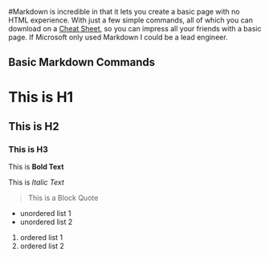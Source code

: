 #Markdown is incredible in that it lets you create a basic page with no HTML experience.  With just a few simple commands, all of which you can download on a [Cheat Sheet](https://www.markdownguide.org/cheat-sheet/), so you can impress all your friends with a basic page.  If Microsoft only used Markdown I could be a lead engineer.  

## Basic Markdown Commands

# This is H1
## This is H2
### This is H3

This is **Bold Text**

This is *Italic Text*

>This is a Block Quote

* unordered list 1
* unordered list 2

1. ordered list 1
1. ordered list 2
